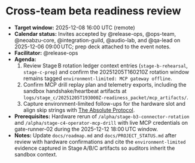 # Cross-team beta readiness review

- **Target window:** 2025-12-08 16:00 UTC (remote)
- **Calendar status:** Invites accepted by @release-ops, @ops-team, @neoabzu-core, @integration-guild, @audio-lab, and @qa-lead on 2025-12-06 09:00 UTC; prep deck attached to the event notes.
- **Facilitator:** @release-ops
- **Agenda:**
  1. Review Stage B rotation ledger context entries (`stage-b-rehearsal`, `stage-c-prep`) and confirm the 20251205T160210Z rotation window remains tagged `environment-limited: MCP gateway offline`.
  2. Confirm MCP drill replay plan and telemetry exports, including the sandbox handshake/heartbeat artifacts at `logs/stage_c/20251205T193000Z-readiness_packet/mcp_artifacts/`.
  3. Capture environment-limited follow-ups for the hardware slot and align skip strings with [The Absolute Protocol](../../../docs/The_Absolute_Protocol.md#tagging-environment-limited-evidence).
- **Prerequisites:** Hardware rerun of `/alpha/stage-b3-connector-rotation` and `/alpha/stage-c4-operator-mcp-drill` with live MCP credentials on gate-runner-02 during the 2025-12-12 18:00 UTC window.
- **Notes:** Update `docs/roadmap.md` and `docs/PROJECT_STATUS.md` after review with hardware confirmations and cite the `environment-limited` evidence captured in Stage A/B/C artifacts so auditors inherit the sandbox context.
